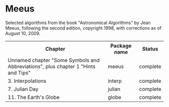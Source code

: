 Meeus
=====

Selected algorithms from the book "Astronomical Algorithms"
by Jean Meeus, following the second edition, copyright 1998,
with corrections as of August 10, 2009.

<table>
	<tr><th>Chapter</th><th>Package name</th><th>Status</th></tr>
    <tr><td>Unnamed chapter "Some Symbols and Abbreviations", plus chapter 1 "Hints and Tips"</td><td>meeus</td><td>complete</td></tr>
    <tr><td>3.  Interpolations</td><td>interp</td><td>complete</td></tr>
    <tr><td>7.  Julian Day</td><td>julian</td><td>complete</td></tr>
    <tr><td>11. The Earth's Globe</td><td>globe</td><td>complete</td></tr>
</table>
